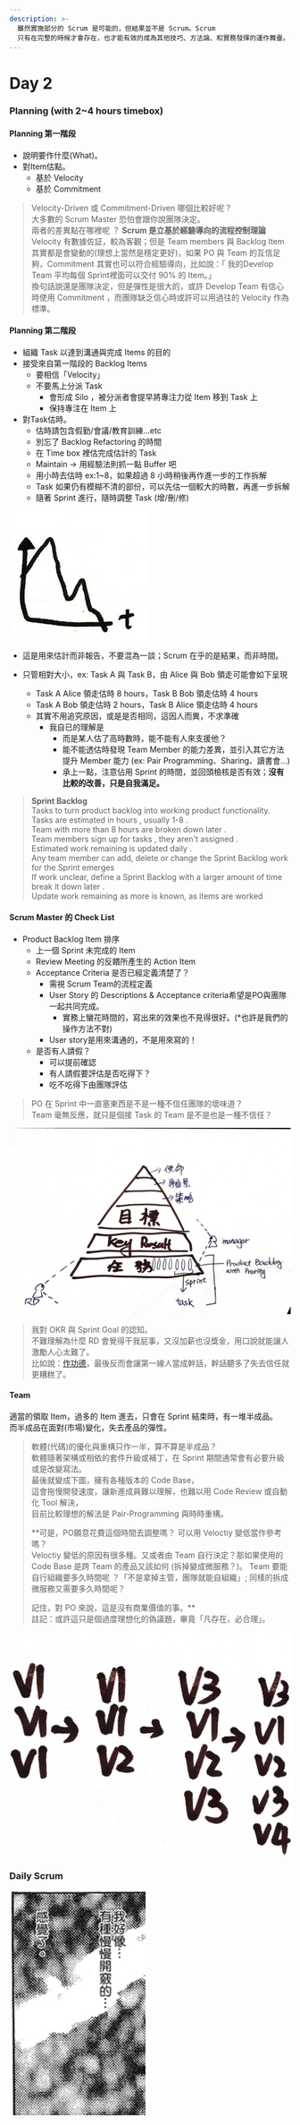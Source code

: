 ```yaml
---
description: >-
  雖然實施部分的 Scrum 是可能的，但結果並不是 Scrum。Scrum
  只有在完整的時候才會存在，也才能有效的成為其他技巧、方法論、和實務發揮的運作舞臺。--- Scrum Guide 結語
---
```


# Day 2

### Planning \(with 2~4 hours timebox\)

#### Planning 第一階段

* 說明要作什麼\(What\)。
* 對Item估點。
  * 基於 Velocity
  * 基於 Commitment

> Velocity-Driven 或 Commitment-Driven 哪個比較好呢？  
> 大多數的 Scrum Master 恐怕會跟你說團隊決定。  
> 兩者的差異點在哪裡呢 ？ **Scrum 是立基於經驗導向的流程控制理論**  
> Velocity 有數據佐証，較為客觀；但是 Team members 與 Backlog Item 其實都是會變動的\(理想上當然是穩定更好\)，如果 PO 與 Team 的互信足夠，Commitment 其實也可以符合經驗導向，比如說：「 我的Develop Team 平均每個 Sprint裡面可以交付 90% 的 Item。」  
> 換句話說還是團隊決定，但是彈性是很大的，或許 Develop Team 有信心時使用 Commitment ，而團隊缺乏信心時或許可以用過往的 Velocity 作為標準。

#### Planning 第二階段

* 組織 Task 以達到溝通與完成 Items 的目的
* 接受來自第一階段的 Backlog Items
  * 要相信「Velocity」
  * 不要馬上分派 Task
    * 會形成 Silo ，被分派者會提早將專注力從 Item 移到 Task 上
    * 保持專注在 Item 上
* 對Task估時。
  * 估時請包含假勤/會議/教育訓練…etc
  * 別忘了 Backlog Refactoring 的時間
  * 在 Time box 裡估完成估計的 Task
  * Maintain → 用經驗法則抓一點 Buffer 吧
  * 用小時去估時 ex:1~8，如果超過 8 小時稍後再作進一步的工作拆解
  * Task 如果仍有模糊不清的部份，可以先估一個較大的時數，再進一步拆解
  * 隨著 Sprint 進行，隨時調整 Task \(增/刪/修\)

![Sprint Backlog&#x5E38;&#x5E38;&#x6703;&#x9577;&#x9019;&#x6A23;](../.gitbook/assets/ying-mu-xie-qu-hua-mian-110218124046am.jpg)

* 這是用來估計而非報告，不要混為一談；Scrum 在乎的是結果，而非時間。
* 只管相對大小，ex: Task A 與 Task B，由 Alice 與 Bob 領走可能會如下呈現

  * Task A Alice 領走估時 8 hours，Task B Bob 領走估時 4 hours
  * Task A Bob 領走估時 2 hours，Task B Alice 領走估時 4 hours
  * 其實不用追究原因，或是是否相同，這因人而異，不求準確
    * 我自已的理解是
      * 而是某人估了高時數時，能不能有人來支援他？
      * 能不能透估時發現 Team Member 的能力差異，並引入其它方法提升 Member 能力 \(ex: Pair Programming、Sharing、讀書會...\)
      * 承上一點，注意佔用 Sprint 的時間，並回頭檢核是否有效；**沒有比較的改善，只是自我滿足。**

> **Sprint Backlog**  
> Tasks to turn product backlog into working product functionality.  
> Tasks are estimated in hours , usually 1-8 .  
> Team with more than 8 hours are broken down later .  
> Team members sign up for tasks , they aren't assigned .  
> Estimated work remaining is updated daily .  
> Any team member can add, delete or change the Sprint Backlog work for the Sprint emerges  
> If work unclear, define a Sprint Backlog with a larger amount of time break it down later .  
> Update work remaining as more is known, as items are worked

#### Scrum Master 的 Check List

* Product Backlog Item 排序
  * 上一個 Sprint 未完成的 Item 
  * Review Meeting 的反饋所產生的 Action Item
  * Acceptance Criteria 是否已經定義清楚了？
    * 需視 Scrum Team的流程定義
    * User Story 的 Descriptions & Acceptance criteria希望是PO與團隊一起共同完成。
      * 實務上蠻花時間的，寫出來的效果也不見得很好。\(\*也許是我們的操作方法不對\)
    * User story是用來溝通的，不是用來寫的！
  * 是否有人請假？ 
    * 可以提前確認
    * 有人請假要評估是否吃得下？
    * 吃不吃得下由團隊評估

> PO 在 Sprint 中一直塞東西是不是一種不信任團隊的壞味道？  
> Team 毫無反應，就只是個接 Task 的 Team 是不是也是一種不信任？

![OKR in Scrum](../.gitbook/assets/a65ea48e-fbc4-4c0d-ae7a-051ff11e5cfd.jpg)

> 我對 OKR 與 Sprint Goal 的認知。  
> 不難理解為什麼 RD 會覺得干我屁事，又沒加薪也沒獎金，用口說就能讓人激勵人心太難了。  
> 比如說：[作功德](https://www.ettoday.net/news/20171125/1059745.htm)，最後反而會讓第一線人當成幹話，幹話聽多了失去信任就更糟糕了。

#### Team

適當的領取 Item，過多的 Item 進去，只會在 Sprint 結束時，有一堆半成品。  
而半成品在面對\(市場\)變化，失去產品的彈性。

> 軟體\(代碼\)的優化與重構只作一半，算不算是半成品？  
> 軟體隨著架構或相依的套件升級或補丁，在 Sprint 期間通常會有必要升級或是改變寫法。  
> 最後就變成下圖，擁有各種版本的 Code Base，  
> 這會拖慢開發速度，讓新進成員難以理解，也難以用 Code Review 或自動化 Tool 解決，  
> 目前比較理想的解法是 Pair-Programming 與時時重構。
>
> **可是，PO願意花費這個時間去調整嗎？ 可以用 Veloctiy 變低當作參考嗎？  
> Veloctiy 變低的原因有很多種。又或者由 Team 自行決定？那如果使用的 Code Base 是跨 Team 的產品又該如何 \(拆掉變成微服務？\)。 Team 要能自行組織要多久時間呢 ？「不是拿掉主管，團隊就能自組織」; 同樣的拆成微服務又需要多久時間呢？  
>   
> 記住，對 PO 來說，這是沒有商業價值的事。**  
> 註記：或許這只是個過度理想化的偽議題，畢竟「凡存在，必合理」。

![](../.gitbook/assets/54aa25c4-95c4-471f-a479-52c3e510d300.jpg)

### Daily Scrum

![&#x597D;&#x50CF;&#x6709;&#x9EDE;&#x61C2;&#x4E86;&#xFF0C;&#x53C8;&#x6709;&#x9EDE;&#x4E0D;&#x61C2;&#x2026;](../.gitbook/assets/ying-mu-xie-qu-hua-mian-110218123133am.jpg)

